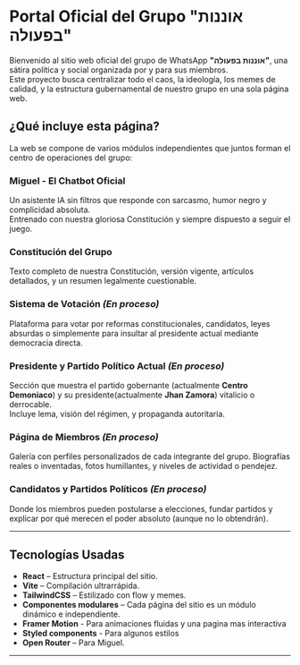 # Portal Oficial del Grupo "אוננות בפעולה"

Bienvenido al sitio web oficial del grupo de WhatsApp **"אוננות בפעולה"**, una sátira política y social organizada por y para sus miembros.  
Este proyecto busca centralizar todo el caos, la ideología, los memes de calidad, y la estructura gubernamental de nuestro grupo en una sola página web.

## ¿Qué incluye esta página?

La web se compone de varios módulos independientes que juntos forman el centro de operaciones del grupo:

### Miguel - El Chatbot Oficial
Un asistente IA sin filtros que responde con sarcasmo, humor negro y complicidad absoluta.  
Entrenado con nuestra gloriosa Constitución y siempre dispuesto a seguir el juego.

### Constitución del Grupo
Texto completo de nuestra Constitución, versión vigente, artículos detallados, y un resumen legalmente cuestionable.

### Sistema de Votación *(En proceso)*
Plataforma para votar por reformas constitucionales, candidatos, leyes absurdas o simplemente para insultar al presidente actual mediante democracia directa.

###  Presidente y Partido Político Actual *(En proceso)*
Sección que muestra el partido gobernante (actualmente **Centro Demoniaco**) y su presidente(actualmente **Jhan Zamora**) vitalicio o derrocable.  
Incluye lema, visión del régimen, y propaganda autoritaria.

###  Página de Miembros *(En proceso)*
Galería con perfiles personalizados de cada integrante del grupo. Biografías reales o inventadas, fotos humillantes, y niveles de actividad o pendejez.

###  Candidatos y Partidos Políticos *(En proceso)*
Donde los miembros pueden postularse a elecciones, fundar partidos y explicar por qué merecen el poder absoluto (aunque no lo obtendrán).

---

## Tecnologías Usadas

- **React** – Estructura principal del sitio.
- **Vite** – Compilación ultrarrápida.
- **TailwindCSS** – Estilizado con flow y memes.
- **Componentes modulares** – Cada página del sitio es un módulo dinámico e independiente.
- **Framer Motion** - Para animaciones fluidas y una pagina mas interactiva
- **Styled components** - Para algunos estilos
- **Open Router** – Para Miguel.

---